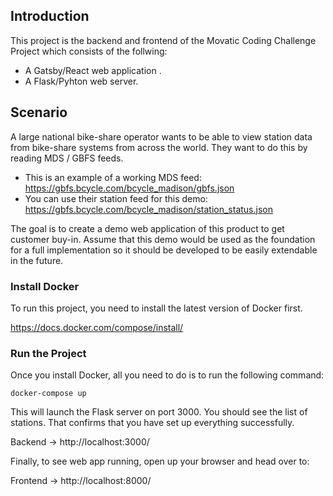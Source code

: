## Introduction

This project is the backend and frontend of the Movatic Coding Challenge Project which consists of the follwing:

- A Gatsby/React web application .
- A Flask/Pyhton web server.

## Scenario

A large national bike-share operator wants to be able to view station data from bike-share systems from across the world. They want to do this by reading MDS / GBFS feeds.

- This is an example of a working MDS feed: https://gbfs.bcycle.com/bcycle_madison/gbfs.json
- You can use their station feed for this demo: https://gbfs.bcycle.com/bcycle_madison/station_status.json

The goal is to create a demo web application of this product to get customer buy-in.
Assume that this demo would be used as the foundation for a full implementation so it should be
developed to be easily extendable in the future.

### Install Docker

To run this project, you need to install the latest version of Docker first.

https://docs.docker.com/compose/install/

### Run the Project

Once you install Docker, all you need to do is to run the following command:

    docker-compose up

This will launch the Flask server on port 3000. You should see the list of stations. That confirms that you have set up everything successfully.

Backend -> http://localhost:3000/

Finally, to see web app running, open up your browser and head over to:

Frontend -> http://localhost:8000/
